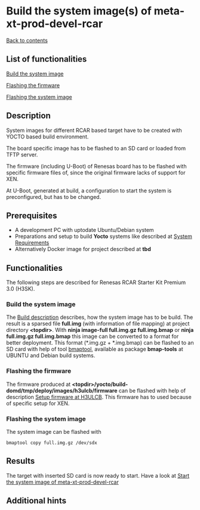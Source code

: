 # Build the system image(s) of meta-xt-prod-devel-rcar

[Back to contents](contents.md)

## List of functionalities

[place holder for start of short list of ## Functionalities]: # (This is used by tool to create a short content list as start point)

[Build the system image](#build-the-system-image)

[Flashing the firmware](#flashing-the-firmware)

[Flashing the system image](#flashing-the-system-image)

[place holder for end of short list of ## Functionalities]: # (This is used by tool to create a short content list as end point)


## Description

System images for different RCAR based target have to be created with YOCTO based build environment. 

The board specific image has to be flashed to an SD card or loaded from TFTP server. 

The firmware (including U-Boot) of Renesas board has to be flashed with specific firmware files of, since the original firmware lacks of support for XEN. 

At U-Boot, generated at build, a configuration to start the system is preconfigured, but has to be changed.

## Prerequisites

- A development PC with uptodate Ubuntu/Debian system
- Preparations and setup to build **Yocto** systems like described at [System Requirements](https://docs.yoctoproject.org/ref-manual/system-requirements.html)
- Alternatively Docker image for project described at **tbd**

## Functionalities
The following steps are described for Renesas RCAR Starter Kit Premium 3.0 (H3SK).

### Build the system image
The [Build description](https://github.com/xen-troops/meta-xt-prod-devel-rcar/blob/master/README.md) describes, how the system image has to be build.
The result is a sparsed file **full.img** (with information of file mapping) at project directory **<topdir\>**. With **ninja image-full full.img.gz full.img.bmap** or **ninja full.img.gz full.img.bmap** this image can be converted to a format for better deployment. This format (*.img.gz + *.img.bmap) can be flashed to an SD card with help of tool [bmaptool](https://github.com/intel/bmap-tools), available as package **bmap-tools** at UBUNTU and Debian build systems.

### Flashing the firmware
The firmware produced at **<topdir\>/yocto/build-domd/tmp/deploy/images/h3ulcb/firmware** can be flashed with help of description [Setup firmware at H3ULCB](https://elinux.org/R-Car/Boards/H3SK#Flashing_firmware). This firmware has to used because of specific setup for XEN.

### Flashing the system image
The system image can be flashed with

    bmaptool copy full.img.gz /dev/sdx

## Results

The target with inserted SD card is now ready to start. Have a look at [Start the system image of meta-xt-prod-devel-rcar](start-img.md)

## Additional hints
